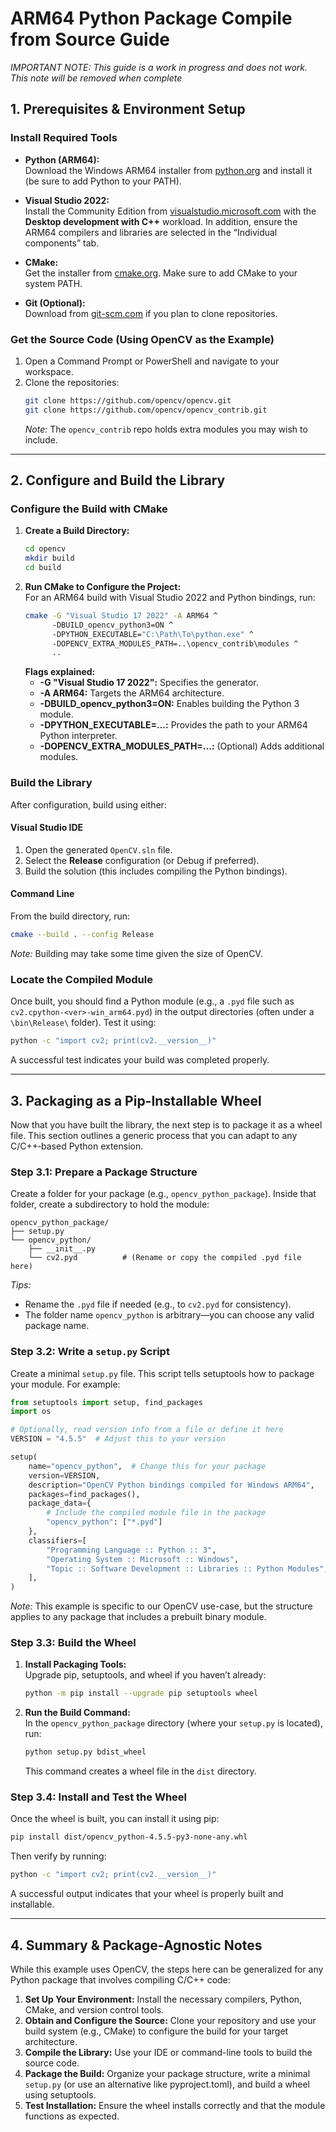 # ARM64 Python Package Compile from Source Guide
*IMPORTANT NOTE: This guide is a work in progress and does not work. This note will be removed when complete*

## 1. Prerequisites & Environment Setup

### Install Required Tools

- **Python (ARM64):**  
  Download the Windows ARM64 installer from [python.org](https://www.python.org/downloads/windows/) and install it (be sure to add Python to your PATH).

- **Visual Studio 2022:**  
  Install the Community Edition from [visualstudio.microsoft.com](https://visualstudio.microsoft.com/downloads/) with the **Desktop development with C++** workload. In addition, ensure the ARM64 compilers and libraries are selected in the “Individual components” tab.

- **CMake:**  
  Get the installer from [cmake.org](https://cmake.org/download/). Make sure to add CMake to your system PATH.

- **Git (Optional):**  
  Download from [git-scm.com](https://git-scm.com/download/win) if you plan to clone repositories.

### Get the Source Code (Using OpenCV as the Example)

1. Open a Command Prompt or PowerShell and navigate to your workspace.
2. Clone the repositories:
   ```bash
   git clone https://github.com/opencv/opencv.git
   git clone https://github.com/opencv/opencv_contrib.git
   ```
   *Note:* The `opencv_contrib` repo holds extra modules you may wish to include.

---

## 2. Configure and Build the Library

### Configure the Build with CMake

1. **Create a Build Directory:**
   ```bash
   cd opencv
   mkdir build
   cd build
   ```
2. **Run CMake to Configure the Project:**  
   For an ARM64 build with Visual Studio 2022 and Python bindings, run:
   ```bash
   cmake -G "Visual Studio 17 2022" -A ARM64 ^
         -DBUILD_opencv_python3=ON ^
         -DPYTHON_EXECUTABLE="C:\Path\To\python.exe" ^
         -DOPENCV_EXTRA_MODULES_PATH=..\opencv_contrib\modules ^
         ..
   ```
   **Flags explained:**
   - **-G "Visual Studio 17 2022":** Specifies the generator.
   - **-A ARM64:** Targets the ARM64 architecture.
   - **-DBUILD_opencv_python3=ON:** Enables building the Python 3 module.
   - **-DPYTHON_EXECUTABLE=...:** Provides the path to your ARM64 Python interpreter.
   - **-DOPENCV_EXTRA_MODULES_PATH=...:** (Optional) Adds additional modules.

### Build the Library

After configuration, build using either:

#### Visual Studio IDE
1. Open the generated `OpenCV.sln` file.
2. Select the **Release** configuration (or Debug if preferred).
3. Build the solution (this includes compiling the Python bindings).

#### Command Line
From the build directory, run:
```bash
cmake --build . --config Release
```
*Note:* Building may take some time given the size of OpenCV.

### Locate the Compiled Module

Once built, you should find a Python module (e.g., a `.pyd` file such as `cv2.cpython-<ver>-win_arm64.pyd`) in the output directories (often under a `\bin\Release\` folder). Test it using:
```bash
python -c "import cv2; print(cv2.__version__)"
```
A successful test indicates your build was completed properly.

---

## 3. Packaging as a Pip-Installable Wheel

Now that you have built the library, the next step is to package it as a wheel file. This section outlines a generic process that you can adapt to any C/C++‑based Python extension.

### Step 3.1: Prepare a Package Structure

Create a folder for your package (e.g., `opencv_python_package`). Inside that folder, create a subdirectory to hold the module:
```
opencv_python_package/
├── setup.py
└── opencv_python/
    ├── __init__.py
    └── cv2.pyd          # (Rename or copy the compiled .pyd file here)
```
*Tips:*
- Rename the `.pyd` file if needed (e.g., to `cv2.pyd` for consistency).
- The folder name `opencv_python` is arbitrary—you can choose any valid package name.

### Step 3.2: Write a `setup.py` Script

Create a minimal `setup.py` file. This script tells setuptools how to package your module. For example:
```python
from setuptools import setup, find_packages
import os

# Optionally, read version info from a file or define it here
VERSION = "4.5.5"  # Adjust this to your version

setup(
    name="opencv_python",  # Change this for your package
    version=VERSION,
    description="OpenCV Python bindings compiled for Windows ARM64",
    packages=find_packages(),
    package_data={
        # Include the compiled module file in the package
        "opencv_python": ["*.pyd"]
    },
    classifiers=[
        "Programming Language :: Python :: 3",
        "Operating System :: Microsoft :: Windows",
        "Topic :: Software Development :: Libraries :: Python Modules",
    ],
)
```
*Note:* This example is specific to our OpenCV use-case, but the structure applies to any package that includes a prebuilt binary module.

### Step 3.3: Build the Wheel

1. **Install Packaging Tools:**  
   Upgrade pip, setuptools, and wheel if you haven’t already:
   ```bash
   python -m pip install --upgrade pip setuptools wheel
   ```
2. **Run the Build Command:**  
   In the `opencv_python_package` directory (where your `setup.py` is located), run:
   ```bash
   python setup.py bdist_wheel
   ```
   This command creates a wheel file in the `dist` directory.

### Step 3.4: Install and Test the Wheel

Once the wheel is built, you can install it using pip:
```bash
pip install dist/opencv_python-4.5.5-py3-none-any.whl
```
Then verify by running:
```bash
python -c "import cv2; print(cv2.__version__)"
```
A successful output indicates that your wheel is properly built and installable.

---

## 4. Summary & Package-Agnostic Notes

While this example uses OpenCV, the steps here can be generalized for any Python package that involves compiling C/C++ code:

1. **Set Up Your Environment:** Install the necessary compilers, Python, CMake, and version control tools.
2. **Obtain and Configure the Source:** Clone your repository and use your build system (e.g., CMake) to configure the build for your target architecture.
3. **Compile the Library:** Use your IDE or command-line tools to build the source code.
4. **Package the Build:** Organize your package structure, write a minimal `setup.py` (or use an alternative like pyproject.toml), and build a wheel using setuptools.
5. **Test Installation:** Ensure the wheel installs correctly and that the module functions as expected.
